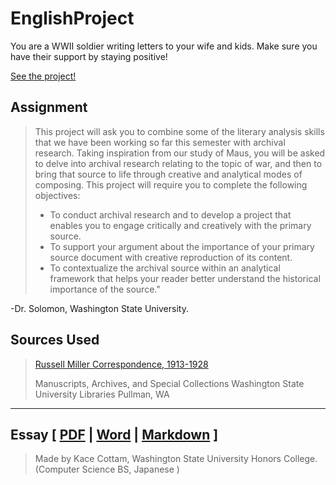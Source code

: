 # EnglishProject
You are a WWII soldier writing letters to your wife and kids. Make sure you have their support by staying positive!

[See the project!](https://KaceCottam.github.io/EnglishProject)

## Assignment
> This project will ask you to combine some of the literary analysis skills that we have been working so far this semester with archival research. Taking inspiration from our study of Maus, you will be asked to delve into archival research relating to the topic of war, and then to bring that source to life through creative and analytical modes of composing. This project will require you to complete the following objectives:
> - To conduct archival research and to develop a project that enables you to engage critically and creatively with the primary source.  
> - To support your argument about the importance of  your primary source document with creative reproduction of  its content.  
> - To contextualize the archival source within an analytical framework that helps your reader better understand the historical importance of the source." 

-Dr. Solomon, Washington State University.

## Sources Used
> [Russell Miller Correspondence, 1913-1928](http://ntserver1.wsulibs.wsu.edu/masc/finders/cg675.htm)
> 
> Manuscripts, Archives, and Special Collections Washington State University Libraries Pullman, WA
---
## Essay \[ [PDF](docs/EssayAnalysis-ENGL298.pdf) | [Word](docs/EssayAnalysis-ENGL298.docx) | [Markdown](docs/EssayAnalysis-ENGL298.md) ]
> Made by
> Kace Cottam, Washington State University Honors College.
> (Computer Science BS, Japanese )
